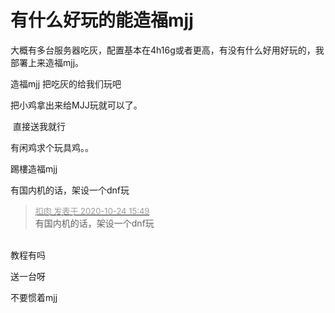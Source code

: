 # 有什么好玩的能造福mjj


大概有多台服务器吃灰，配置基本在4h16g或者更高，有没有什么好用好玩的，我部署上来造福mjj。

造福mjj 把吃灰的给我们玩吧

把小鸡拿出来给MJJ玩就可以了。

<img src="static/image/smiley/default/lol.gif" smilieid="12" border="0" alt="" /> 直接送我就行

有闲鸡求个玩具鸡。。

踢樓造福mjj

有国内机的话，架设一个dnf玩

<div class="quote"><blockquote><font size="2"><a href="https://www.hostloc.com/forum.php?mod=redirect&amp;goto=findpost&amp;pid=9346207&amp;ptid=757981" target="_blank"><font color="#999999">扣肉 发表于 2020-10-24 15:49</font></a></font><br />
有国内机的话，架设一个dnf玩</blockquote></div><br />
<img src="static/image/smiley/default/lol.gif" smilieid="12" border="0" alt="" />教程有吗

送一台呀

不要惯着mjj
